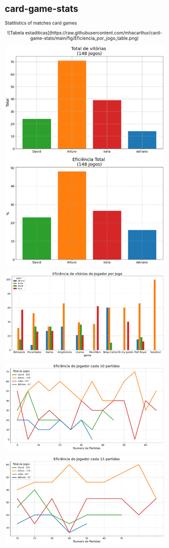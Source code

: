 # card-game-stats
Statitistics of matches card games
<center>![Tabela estaditicas](https://raw.githubusercontent.com/mhacarthur/card-game-stats/main/fig/Eficiencia_por_jogo_table.png)</center>

![General Statistics](https://raw.githubusercontent.com/mhacarthur/card-game-stats/main/fig/general_statistics.png)

![Eficiencia por Jogo](https://raw.githubusercontent.com/mhacarthur/card-game-stats/main/fig/eficiencia_por_jogo.png)

![Eficiencia cada 10](https://raw.githubusercontent.com/mhacarthur/card-game-stats/main/fig/eficiencia_cada_10.png)

![Eficiencia cada 15](https://raw.githubusercontent.com/mhacarthur/card-game-stats/main/fig/eficiencia_cada_15.png)
